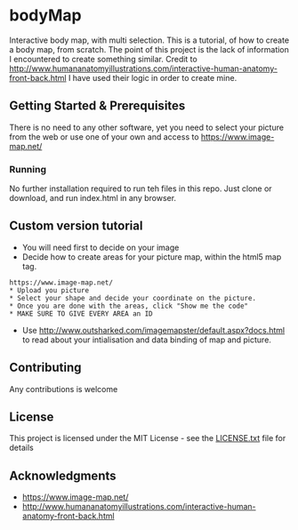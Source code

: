 # bodyMap
Interactive body map, with multi selection. 
This is a tutorial, of how to create a body map, from scratch.
The point of this project is the lack of information I encountered to create something similar. Credit to http://www.humananatomyillustrations.com/interactive-human-anatomy-front-back.html I have used their logic in order to create mine.

## Getting Started & Prerequisites

There is no need to any other software, yet you need to select your picture from the web or use one of your own and access to https://www.image-map.net/ 



### Running

No further installation required to run teh files in this repo. Just clone or download, and run index.html in any browser.


## Custom version tutorial

* You will need first to decide on your image
* Decide how to create areas for your picture map, within the html5 map tag. 

```
https://www.image-map.net/
* Upload you picture 
* Select your shape and decide your coordinate on the picture.
* Once you are done with the areas, click "Show me the code"
* MAKE SURE TO GIVE EVERY AREA an ID

```
* Use http://www.outsharked.com/imagemapster/default.aspx?docs.html to read about your intialisation and data binding of map and picture.

## Contributing

Any contributions is welcome


## License

This project is licensed under the MIT License - see the [LICENSE.txt](LICENSE.txt) file for details

## Acknowledgments

* https://www.image-map.net/
* http://www.humananatomyillustrations.com/interactive-human-anatomy-front-back.html
